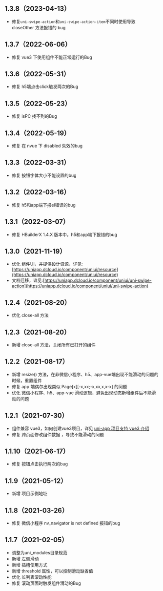 ## 1.3.8（2023-04-13）

-   修复`uni-swipe-action`和`uni-swipe-action-item`不同时使用导致 closeOther 方法报错的 bug

## 1.3.7（2022-06-06）

-   修复 vue3 下使用组件不能正常运行的Bug

## 1.3.6（2022-05-31）

-   修复 h5端点击click触发两次的Bug

## 1.3.5（2022-05-23）

-   修复 isPC 找不到的Bug

## 1.3.4（2022-05-19）

-   修复 在 nvue 下 disabled 失效的bug

## 1.3.3（2022-03-31）

-   修复 按钮字体大小不能设置的bug

## 1.3.2（2022-03-16）

-   修复 h5和app端下报el错误的bug

## 1.3.1（2022-03-07）

-   修复 HBuilderX 1.4.X 版本中，h5和app端下报错的bug

## 1.3.0（2021-11-19）

-   优化 组件UI，并提供设计资源，详见:[https://uniapp.dcloud.io/component/uniui/resource](https://uniapp.dcloud.io/component/uniui/resource)
-   文档迁移，详见:[https://uniapp.dcloud.io/component/uniui/uni-swipe-action](https://uniapp.dcloud.io/component/uniui/uni-swipe-action)

## 1.2.4（2021-08-20）

-   优化 close-all 方法

## 1.2.3（2021-08-20）

-   新增 close-all 方法，关闭所有已打开的组件

## 1.2.2（2021-08-17）

-   新增 resize() 方法，在非微信小程序、h5、app-vue端出现不能滑动的问题的时候，重置组件
-   修复 app 端偶尔出现类似 Page[x][-x,xx;-x,xx,x,x-x] 的问题
-   优化 微信小程序、h5、app-vue 滑动逻辑，避免出现动态新增组件后不能滑动的问题

## 1.2.1（2021-07-30）

-   组件兼容 vue3，如何创建vue3项目，详见 [uni-app 项目支持 vue3 介绍](https://ask.dcloud.net.cn/article/37834)
-   修复 跨页面修改组件数据 ，导致不能滑动的问题

## 1.1.10（2021-06-17）

-   修复 按钮点击执行两次的bug

## 1.1.9（2021-05-12）

-   新增 项目示例地址

## 1.1.8（2021-03-26）

-   修复 微信小程序 nv_navigator is not defined 报错的bug

## 1.1.7（2021-02-05）

-   调整为uni_modules目录规范
-   新增 左侧滑动
-   新增 插槽使用方式
-   新增 threshold 属性，可以控制滑动缺省值
-   优化 长列表滚动性能
-   修复 滚动页面时触发组件滑动的Bug
